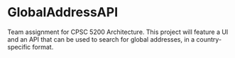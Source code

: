 # GlobalAddressAPI
Team assignment for CPSC 5200 Architecture. This project will feature a UI and an API that can be used to search for global addresses, in a country-specific format.
